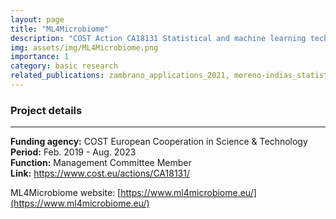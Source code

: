 ```yaml
---
layout: page
title: "ML4Microbiome"
description: "COST Action CA18131 Statistical and machine learning techniques in human microbiome studies"
img: assets/img/ML4Microbiome.png
importance: 1
category: basic research
related_publications: zambrano_applications_2021, moreno-indias_statistical_2021, papoutsoglou_machine_2023, delia_advancing_2023, marcos_zambrano_toolbox_2023
---
```


### **Project details**

***
**Funding agency:** COST European Cooperation in Science & Technology  
**Period:** Feb. 2019 - Aug. 2023  
**Function:** Management Committee Member  
**Link:** https://www.cost.eu/actions/CA18131/ 


ML4Microbiome website: [https://www.ml4microbiome.eu/](https://www.ml4microbiome.eu/)

